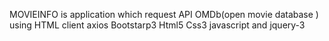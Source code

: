 MOVIEINFO is application which request API OMDb(open movie database ) using
HTML client axios
Bootstarp3
Html5
Css3
javascript
and jquery-3
